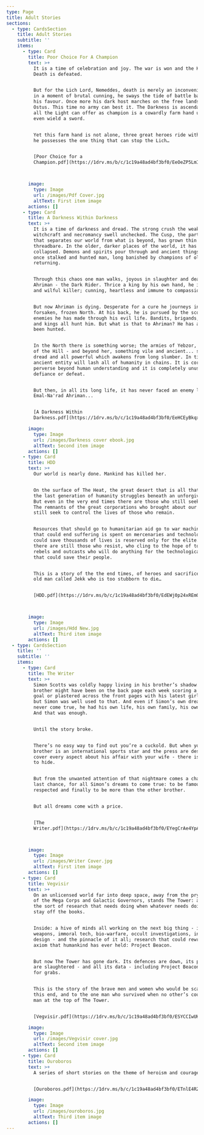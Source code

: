 ```yaml
---
type: Page
title: Adult Stories
sections:
  - type: CardsSection
    title: Adult Stories
    subtitle: ''
    items:
      - type: Card
        title: Poor Choice For A Champion
        text: >+
          It is a time of celebration and joy. The war is won and the King of
          Death is defeated.


          But for the Lich Lord, Nemeddes, death is merely an inconvenience and
          in a moment of brutal cunning, he sways the tide of battle back into
          his favour. Once more his dark host marches on the free lands of
          Ostus. This time no army can best it. The Darkness is ascendant and
          all the Light can offer as champion is a cowardly farm hand unable to
          even wield a sword.


          Yet this farm hand is not alone, three great heroes ride with him and
          he possesses the one thing that can stop the Lich…


          [Poor Choice for a
          Champion.pdf](https://1drv.ms/b/c/1c19a48ad4bf3bf0/EeOeZP5LmIlOvaFMVN5nJRgB2add_6S-kqecxJoZnEpeOw?e=Deb1Ud)



        image:
          type: Image
          url: /images/Pdf Cover.jpg
          altText: First item image
        actions: []
      - type: Card
        title: A Darkness Within Darkness
        text: >+
          It is a time of darkness and dread. The strong crush the weak and
          witchcraft and necromancy swell unchecked. The Cusp, the partition
          that separates our world from what is beyond, has grown thin and
          threadbare. In the older, darker places of the world, it has already
          collapsed. Demons and spirits pour through and ancient things that
          once stalked and hunted man, long banished by champions of old, are
          returning.


          Through this chaos one man walks, joyous in slaughter and death:
          Ahriman - the Dark Rider. Thrice a king by his own hand, he is a cruel
          and wilful killer; cunning, heartless and immune to compassion.


          But now Ahriman is dying. Desperate for a cure he journeys into the
          forsaken, frozen North. At his back, he is pursued by the scores of
          enemies he has made through his evil life. Bandits, brigands, knights
          and kings all hunt him. But what is that to Ahriman? He has always
          been hunted.


          In the North there is something worse; the armies of Yebzor, the Witch
          of the Hill - and beyond her, something vile and ancient... something
          dread and all powerful which awakens from long slumber. In time this
          ancient entity will lash all of humanity in chains. It is corrupt and
          perverse beyond human understanding and it is completely unused to
          defiance or defeat.


          But then, in all its long life, it has never faced an enemy like
          Emal-Na'rad Ahriman...


          [A Darkness Within
          Darkness.pdf](https://1drv.ms/b/c/1c19a48ad4bf3bf0/EeHCEyBkqx1Girpk35u_5VYB6JvmhAHx4A5PV-SJ9q2-9A?e=dvIS1N)

        image:
          type: Image
          url: /images/Darkness cover ebook.jpg
          altText: Second item image
        actions: []
      - type: Card
        title: HDD
        text: >+
          Our world is nearly done. Mankind has killed her.


          On the surface of The Heat, the great desert that is all that is left,
          the last generation of humanity struggles beneath an unforgiving sun.
          But even in the very end times there are those who still seek power.
          The remnants of the great corporations who brought about our downfall
          still seek to control the lives of those who remain.


          Resources that should go to humanitarian aid go to war machines, money
          that could end suffering is spent on mercenaries and technology that
          could save thousands of lives is reserved only for the elite. But
          there are still those who resist, who cling to the hope of tomorrow -
          rebels and outcasts who will do anything for the technological secrets
          that could save their people.


          This is a story of the the end times, of heroes and sacrifice and an
          old man called Jekk who is too stubborn to die…


          [HDD.pdf](https://1drv.ms/b/c/1c19a48ad4bf3bf0/EdEWj0p24xREmQFUNP9iRZIBp5y5HP2dprBTLmcQcTSZ8Q?e=mFv47n)



        image:
          type: Image
          url: /images/Hdd New.jpg
          altText: Third item image
        actions: []
  - type: CardsSection
    title: ''
    subtitle: ''
    items:
      - type: Card
        title: The Writer
        text: >+
          Simon Scotts was coldly happy living in his brother’s shadow. His
          brother might have been on the back page each week scoring a winning
          goal or plastered across the front pages with his latest girlfriend -
          but Simon was well used to that. And even if Simon’s own dreams had
          never come true, he had his own life, his own family, his own career.
          And that was enough.


          Until the story broke.


          There’s no easy way to find out you’re a cuckold. But when your
          brother is an international sports star and the press are desperate to
          cover every aspect about his affair with your wife - there is no where
          to hide.


          But from the unwanted attention of that nightmare comes a chance, a
          last chance, for all Simon’s dreams to come true: to be famous, to be
          respected and finally to be more than the other brother.


          But all dreams come with a price.


          [The
          Writer.pdf](https://1drv.ms/b/c/1c19a48ad4bf3bf0/EYegCrAe4YpAt53uAxzteyEBMEBqxRTJpYJ-Qf8bdTnUdA?e=9OQOga)



        image:
          type: Image
          url: /images/Writer Cover.jpg
          altText: First item image
        actions: []
      - type: Card
        title: Vegvisir
        text: >+
          On an unlicensed world far into deep space, away from the prying eyes
          of the Mega Corps and Galactic Governors, stands The Tower: a hub for
          the sort of research that needs doing when whatever needs doing has to
          stay off the books.


          Inside: a hive of minds all working on the next big thing - illegal
          weapons, immoral tech, bio-warfare, occult investigations, intelligent
          design - and the pinnacle of it all; research that could rewrite every
          axiom that humankind has ever held: Project Beacon.


          But now The Tower has gone dark. Its defences are down, its personnel
          are slaughtered - and all its data - including Project Beacon - is up
          for grabs.


          This is the story of the brave men and women who would be scarified to
          this end, and to the one man who survived when no other’s could - the
          man at the top of The Tower.


          [Vegvisir.pdf](https://1drv.ms/b/c/1c19a48ad4bf3bf0/ESYCCIwUHeRLpVyR0xvbw00BDPkLMlBJcUKIB2bSnEH-_A?e=rnvbZI)

        image:
          type: Image
          url: /images/Vegvisir cover.jpg
          altText: Second item image
        actions: []
      - type: Card
        title: Ouroboros
        text: >+
          A series of short stories on the theme of heroism and courage. 


          [Ouroboros.pdf](https://1drv.ms/b/c/1c19a48ad4bf3bf0/ETnlE4RZeXVHmPokT7XMjwwB8Eb_LK-bzamaGIr2DktU6g?e=71z1ca)

        image:
          type: Image
          url: /images/ouroboros.jpg
          altText: Third item image
        actions: []
---
```

